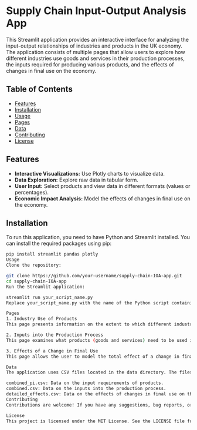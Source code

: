 # Supply Chain Input-Output Analysis App

This Streamlit application provides an interactive interface for analyzing the input-output relationships of industries and products in the UK economy. The application consists of multiple pages that allow users to explore how different industries use goods and services in their production processes, the inputs required for producing various products, and the effects of changes in final use on the economy.

## Table of Contents

- [Features](#features)
- [Installation](#installation)
- [Usage](#usage)
- [Pages](#pages)
- [Data](#data)
- [Contributing](#contributing)
- [License](#license)

## Features

- **Interactive Visualizations:** Use Plotly charts to visualize data.
- **Data Exploration:** Explore raw data in tabular form.
- **User Input:** Select products and view data in different formats (values or percentages).
- **Economic Impact Analysis:** Model the effects of changes in final use on the economy.

## Installation

To run this application, you need to have Python and Streamlit installed. You can install the required packages using pip:

```sh
pip install streamlit pandas plotly
Usage
Clone the repository:

git clone https://github.com/your-username/supply-chain-IOA-app.git
cd supply-chain-IOA-app
Run the Streamlit application:

streamlit run your_script_name.py
Replace your_script_name.py with the name of the Python script containing the Streamlit code.

Pages
1. Industry Use of Products
This page presents information on the extent to which different industries in the economy use specific goods and services in their production processes. Users can select a product and view data in either values (£m) or as proportions of total intermediate consumption needed to produce the product.

2. Inputs into the Production Process
This page examines what products (goods and services) need to be used in order to produce other products, and of these, what proportion are domestically produced and which imported. It utilizes the ONS product-by-product tables, which are part of the Input-Output tables.

3. Effects of a Change in Final Use
This page allows the user to model the total effect of a change in final use on the economy. The effects published by ONS are sometimes referred to as Type 1. They include the impact on production of a change in final use (direct impact) and the supply chain impacts stemming from the initial change in final use (indirect impact).

Data
The application uses CSV files located in the data directory. The files include:

combined_pi.csv: Data on the input requirements of products.
combined.csv: Data on the inputs into the production process.
detailed_effects.csv: Data on the effects of changes in final use on the economy.
Contributing
Contributions are welcome! If you have any suggestions, bug reports, or feature requests, please open an issue or submit a pull request.

License
This project is licensed under the MIT License. See the LICENSE file for details.
